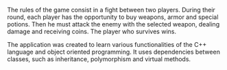 The rules of the game consist in a fight between two players. 
During their round, each player has the opportunity to buy weapons, armor and special potions. 
Then he must attack the enemy with the selected weapon, dealing damage and receiving coins. 
The player who survives wins.

The application was created to learn various functionalities of the C++ language and object oriented programming.
It uses dependencies between classes, such as inheritance, polymorphism and virtual methods.
